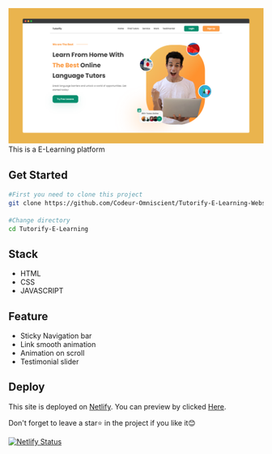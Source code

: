 ![Home image](./screely-1711141323039.png)
This is a E-Learning platform

## Get Started

```bash
#First you need to clone this project
git clone https://github.com/Codeur-Omniscient/Tutorify-E-Learning-Website

#Change directory
cd Tutorify-E-Learning
```

## Stack

- HTML
- CSS
- JAVASCRIPT

## Feature

- Sticky Navigation bar
- Link smooth animation
- Animation on scroll
- Testimonial slider

## Deploy

This site is deployed on [Netlify](Netlify.com). You can preview by clicked [Here](https://tutorify-elearning.netlify.app/).

Don't forget to leave a star⭐ in the project if you like it😊

[![Netlify Status](https://api.netlify.com/api/v1/badges/c19a72d1-8424-4353-9168-c92fe14a4f05/deploy-status)](https://app.netlify.com/sites/tutorify-elearning/deploys)
